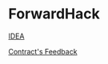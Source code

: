 # ForwardHack


[IDEA](https://docs.google.com/document/d/1jwa2Wpvxz9ZevyOvTc-0zKLYzk6wXcHjayT9gB9D2Cw/edit?usp=sharing)

[Contract's Feedback](https://docs.google.com/document/d/1vNBZ-1r1_cQW6x8qK92FyRgeZ1UUT5E4CTcvMAygvGU/edit?usp=sharing)
